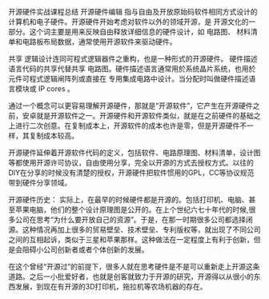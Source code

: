 开源硬件实战课程总结
开源硬件编辑
指与自由及开放原始码软件相同方式设计的计算机和电子硬件。开源硬件开始考虑对软件以外的领域开源，是 开源文化的一部分。这个词主要是用来反映自由释放详细信息的硬件设计，如 电路图、 材料清单和电路板布局数据，通常使用开源软件来驱动硬件。

共享 逻辑设计连同可程式逻辑器件之重构，也是一种形式的开源硬件。 硬件描述语言代码的共享代替共享 电路图。硬件描述语言通常用於系统晶片系统，也用於元件可程式逻辑闸阵列或直接在 专用集成电路中设计。当分配时叫做硬件描述语言模块或 IP cores 。

通过一个概念可以更容易理解开源硬件，那就是“开源软件”，它产生在开源硬件之前，安卓就是开源软件之一。开源硬件和开源软件类似，就是在之前硬件的基础之上进行二次创意。在复制成本上，开源软件的成本也许是零，但是开源硬件不一样，其复制成本较高。

开源硬件延伸着开源软件代码的定义，包括软件、电路原理图、材料清单，设计图等都使用开源许可协议，自由使用分享，完全以开源的方式去授权方式。以往的DIY在分享的时候没有清楚的授权，开源硬件把软件惯用的GPL，CC等协议规范带到硬件分享领域。

开源硬件历史：
实际上，在最早的时候硬件都是开源的。包括打印机、电脑、甚至苹果电脑，他们的整个设计原理图是公开的。在上个世纪六七十年代的时候,很多公司在思考“为什么要开放自己的资源”。于是，在那一时期很多公司都选择闭源。这种情况再加上很多的贸易壁垒、技术壁垒、专利版权等，就出现了不同公司之间的互相起诉，类似于三星和苹果那样。这种做法在一定程度上有利于创新，但是会阻碍小公司创新者或者个体创新的发展。

在这个曾经“开源过”的前提下，很多人就在思考硬件是不是可以重新走上开源这条道路。之后一小批爱好者，也就是创客就致力于开源的研究，开源得以从很小的东西发展，到现在有开源的3D打印机，拖拉机等农场机器的存在。
